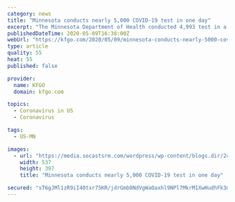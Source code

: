 ```yaml
---
category: news
title: "Minnesota conducts nearly 5,000 COVID-19 test in one day"
excerpt: "The Minnesota Department of Health conducted 4,993 test in a 24 hour period nearing the goal set by Gov. Walz. Of the latest results, Minnesota saw another 702 cases for 10,790 total; 24 more deaths were announced bringing that total to 534."
publishedDateTime: 2020-05-09T16:38:00Z
webUrl: "https://kfgo.com/2020/05/09/minnesota-conducts-nearly-5000-covid-19-test-one-day/"
type: article
quality: 55
heat: 55
published: false

provider:
  name: KFGO
  domain: kfgo.com

topics:
  - Coronavirus in US
  - Coronavirus

tags:
  - US-MN

images:
  - url: "https://media.socastsrm.com/wordpress/wp-content/blogs.dir/2431/files/2020/03/CORONAVIRUS-TESTING-WCCO.png"
    width: 537
    height: 397
    title: "Minnesota conducts nearly 5,000 COVID-19 test in one day"

secured: "sT6gJMl1zR9iI40txr75KR/jdrGmb0NdVgWaOaxhl9NPl7MkrM1XwHudhFk3mJwvy5Y01bCjWsMJo5zPpa8oiZfUUGhVQS4wYytQrsEUDQB5mVAm3REd9hJF6la95EwTziYjoMiA/89SIGJMdt9UyVbEiL1P3Vu+nrTZS++AtOETfCQYcdOuwOrypkmD3sUzBb5j2NZPVWHdjRrxF71ZbgpZjEmtenJu33Gdv2/vgbAeQNHrp9IsfA1np+VpTvY/I8K97gJ8mybNBCRnUnpWNA67B7SVqKqUECRNgjMdvXvk4bQsouDNvqKX/WdWBaxXncD1F25j9QUDoNN3sfe3ZjO82GrP4N3+4hJXv6kT4WASrokyTP8enY64j8XbkQbgDA3SXlzlSy/0DO0t2z4YpsYj04v4ii1Mut2nZXnG3QE7ld+N7nKzttRbYEwdfg1UuxWVtyp1WHVmQ06VsK4t3B4RdicSdLf1KA5IUHnSFhY=;GTZXkhu6sKccK0HKwgu9+Q=="
---
```


